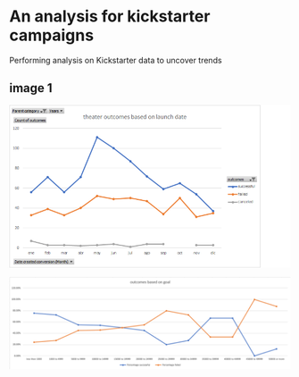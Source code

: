 # An analysis for kickstarter campaigns
Performing analysis on Kickstarter data to uncover trends

## image 1

![Alt text](/theater_outcomes_vs_launch_date.png "Image")

![Alt text](/outcomes_vs_goals.png "Image")
